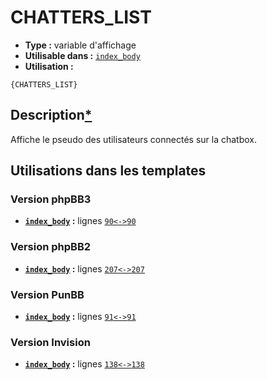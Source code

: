 # CHATTERS_LIST
* __Type :__ variable d'affichage
* __Utilisable dans :__ [`index_body`](../tpl/index_body.md#readme)
* __Utilisation :__

```smarty
{CHATTERS_LIST}
```

## Description[*](https://fa-tvars.appspot.com/var/CHATTERS_LIST)
Affiche le pseudo des utilisateurs connectés sur la chatbox.

## Utilisations dans les templates

### Version phpBB3
* __[`index_body`](../tpl/index_body.md#readme) :__ lignes [`90`](../src/prosilver/index_body.tpl#L90)[`<->`](../src/prosilver/index_body.tpl#L90-L90)[`90`](../src/prosilver/index_body.tpl#L90)

### Version phpBB2
* __[`index_body`](../tpl/index_body.md#readme) :__ lignes [`207`](../src/subsilver/index_body.tpl#L207)[`<->`](../src/subsilver/index_body.tpl#L207-L207)[`207`](../src/subsilver/index_body.tpl#L207)

### Version PunBB
* __[`index_body`](../tpl/index_body.md#readme) :__ lignes [`91`](../src/punbb/index_body.tpl#L91)[`<->`](../src/punbb/index_body.tpl#L91-L91)[`91`](../src/punbb/index_body.tpl#L91)

### Version Invision
* __[`index_body`](../tpl/index_body.md#readme) :__ lignes [`138`](../src/invision/index_body.tpl#L138)[`<->`](../src/invision/index_body.tpl#L138-L138)[`138`](../src/invision/index_body.tpl#L138)

